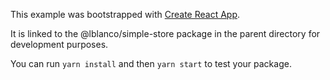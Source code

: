 This example was bootstrapped with [Create React App](https://github.com/facebook/create-react-app).

It is linked to the @lblanco/simple-store package in the parent directory for development purposes.

You can run `yarn install` and then `yarn start` to test your package.
